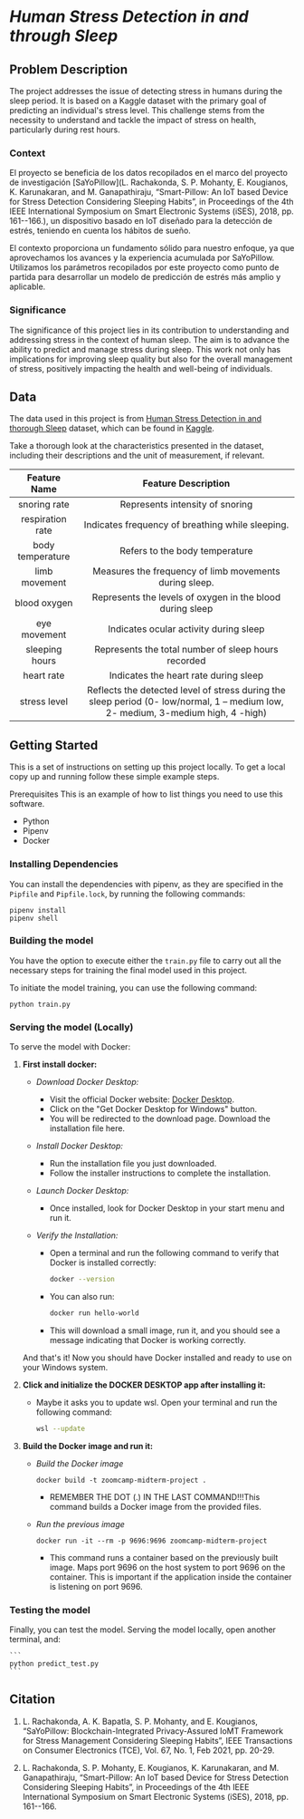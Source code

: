 
# *Human Stress Detection in and through Sleep* 

## Problem Description

The project addresses the issue of detecting stress in humans during the sleep period. It is based on a Kaggle dataset with the primary goal of predicting an individual's stress level. This challenge stems from the necessity to understand and tackle the impact of stress on health, particularly during rest hours.

### Context 

El proyecto se beneficia de los datos recopilados en el marco del proyecto de investigación [SaYoPillow](L. Rachakonda, S. P. Mohanty, E. Kougianos, K. Karunakaran, and M. Ganapathiraju, “Smart-Pillow: An IoT based Device for Stress Detection Considering Sleeping Habits”, in Proceedings of the 4th IEEE International Symposium on Smart Electronic Systems (iSES), 2018, pp. 161--166.), un dispositivo basado en IoT diseñado para la detección de estrés, teniendo en cuenta los hábitos de sueño.

El contexto proporciona un fundamento sólido para nuestro enfoque, ya que aprovechamos los avances y la experiencia acumulada por SaYoPillow. Utilizamos los parámetros recopilados por este proyecto como punto de partida para desarrollar un modelo de predicción de estrés más amplio y aplicable.

### Significance

The significance of this project lies in its contribution to understanding and addressing stress in the context of human sleep. The aim is to advance the ability to predict and manage stress during sleep. This work not only has implications for improving sleep quality but also for the overall management of stress, positively impacting the health and well-being of individuals.


## Data

The data used in this project is from [Human Stress Detection in and thorough Sleep](https://www.kaggle.com/datasets/laavanya/human-stress-detection-in-and-through-sleep?select=SaYoPillow.csv) dataset, which can be found in [Kaggle](https://www.kaggle.com/).

Take a thorough look at the characteristics presented in the dataset, including their descriptions and the unit of measurement, if relevant.

| Feature Name | Feature Description |
| :----------: | :-----------------: |
| snoring rate   | Represents intensity of snoring |
| respiration rate | Indicates frequency of breathing while sleeping. |
| body temperature | Refers to the body temperature |
| limb movement | Measures the frequency of limb movements during sleep. |
| blood oxygen | Represents the levels of oxygen in the blood during sleep |
| eye movement | Indicates ocular activity during sleep |
| sleeping hours | Represents the total number of sleep hours recorded |
| heart rate | Indicates the heart rate during sleep |
| stress level | Reflects the detected level of stress during the sleep period (0- low/normal, 1 – medium low, 2- medium, 3-medium high, 4 -high) |

## Getting Started

This is a set of instructions on setting up this project locally. To get a local copy up and running follow these simple example steps.

Prerequisites This is an example of how to list things you need to use this software.

- Python
- Pipenv
- Docker 

### Installing Dependencies

You can install the dependencies with pipenv, as they are specified in the `Pipfile` and `Pipfile.lock`, by running the following commands:

```
pipenv install
pipenv shell
```

### Building the model

You have the option to execute either the `train.py` file  to carry out all the necessary steps for training the final model used in this project.

To initiate the model training, you can use the following command:

```
python train.py
```

### Serving the model (Locally)

To serve the model with Docker:

1. **First install docker:**

    - *Download Docker Desktop:*
        - Visit the official Docker website: [Docker Desktop](https://www.docker.com/products/docker-desktop).
        - Click on the "Get Docker Desktop for Windows" button.
        - You will be redirected to the download page. Download the installation file here.

    - *Install Docker Desktop:*
        - Run the installation file you just downloaded.
        - Follow the installer instructions to complete the installation.

    - *Launch Docker Desktop:*
        - Once installed, look for Docker Desktop in your start menu and run it.
    
    - *Verify the Installation:*
        - Open a terminal and run the following command to verify that Docker is installed correctly:
        
            ```bash
            docker --version
            ```
        - You can also run:
            ```bash
            docker run hello-world
            ```
        - This will download a small image, run it, and you should see a message indicating that Docker is working correctly.
    
    And that's it! Now you should have Docker installed and ready to use on your Windows system.

2. **Click and initialize the DOCKER DESKTOP app after installing it:**

    - Maybe it asks you to update wsl. Open your terminal and run the following command:
        ```bash
        wsl --update
        ```

3. **Build the Docker image and run it:**

    - *Build the Docker image*
        ```
        docker build -t zoomcamp-midterm-project .
        ```
        
        - REMEMBER THE DOT (.) IN THE LAST COMMAND!!!This command builds a Docker image from the provided files.

    - *Run the previous image*
        ```
        docker run -it --rm -p 9696:9696 zoomcamp-midterm-project
        ```
        - This command runs a container based on the previously built image. Maps port 9696 on the host system to port 9696 on the container. This is important if the application inside the container is listening on port 9696.

### Testing the model

Finally, you can test the model. Serving the model locally, open another terminal, and:

    ```
    python predict_test.py
    ```

## Citation

1. L. Rachakonda, A. K. Bapatla, S. P. Mohanty, and E. Kougianos, “SaYoPillow: Blockchain-Integrated Privacy-Assured IoMT Framework for Stress Management Considering Sleeping Habits”, IEEE Transactions on Consumer Electronics (TCE), Vol. 67, No. 1, Feb 2021, pp. 20-29.

2. L. Rachakonda, S. P. Mohanty, E. Kougianos, K. Karunakaran, and M. Ganapathiraju, “Smart-Pillow: An IoT based Device for Stress Detection Considering Sleeping Habits”, in Proceedings of the 4th IEEE International Symposium on Smart Electronic Systems (iSES), 2018, pp. 161--166.
